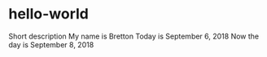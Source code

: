 # hello-world
Short description
My name is Bretton
Today is September 6, 2018
Now the day is September 8, 2018